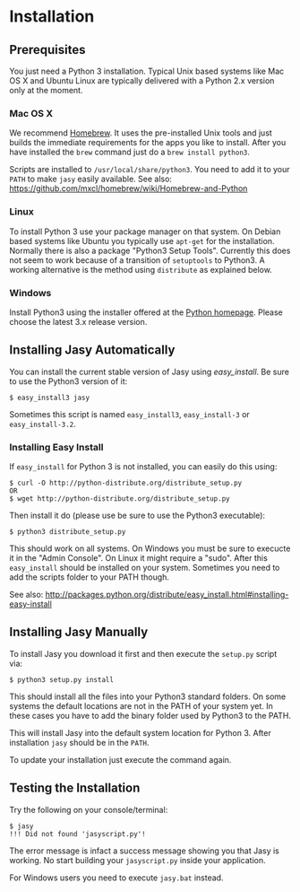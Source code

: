 # Installation

## Prerequisites

You just need a Python 3 installation. Typical Unix based systems like Mac OS X and Ubuntu Linux are typically delivered with a Python 2.x version only at the moment. 

### Mac OS X

We recommend [Homebrew](http://mxcl.github.com/homebrew/). It uses the pre-installed Unix tools and just builds the immediate requirements for the apps you like to install. After you have installed the `brew` command just do a `brew install python3`.

Scripts are installed to `/usr/local/share/python3`. You need to add it to your `PATH` to make `jasy` easily available. See also: https://github.com/mxcl/homebrew/wiki/Homebrew-and-Python

### Linux

To install Python 3 use your package manager on that system. On Debian based systems like Ubuntu you typically use `apt-get` for the installation. Normally there is also a package "Python3 Setup Tools". Currently this does not seem to work because of a transition of `setuptools` to Python3. A working alternative is the method using `distribute` as explained below.

### Windows

Install Python3 using the installer offered at the [Python homepage](http://www.python.org/getit/releases/). Please choose the latest 3.x release version.


## Installing Jasy Automatically

You can install the current stable version of Jasy using _easy_install_. Be sure to use the Python3 version of it:

    $ easy_install3 jasy

Sometimes this script is named `easy_install3`, `easy_install-3` or `easy_install-3.2`.

### Installing Easy Install

If `easy_install` for Python 3 is not installed, you can easily do this using: 

    $ curl -O http://python-distribute.org/distribute_setup.py 
    OR 
    $ wget http://python-distribute.org/distribute_setup.py 

Then install it do (please use be sure to use the Python3 executable):

    $ python3 distribute_setup.py

This should work on all systems. On Windows you must be sure to execucte it in the "Admin Console". On Linux it might require a "sudo". After this `easy_install` should be installed on your system. Sometimes you need to add the scripts folder to your PATH though. 

See also: http://packages.python.org/distribute/easy_install.html#installing-easy-install

## Installing Jasy Manually

To install Jasy you download it first and then execute the `setup.py` script via:

    $ python3 setup.py install

This should install all the files into your Python3 standard folders. On some systems the default locations are not in the PATH of your system yet. In these cases you have to add the binary folder used by Python3 to the PATH.

This will install Jasy into the default system location for Python 3. After installation `jasy` should be in the `PATH`. 

To update your installation just execute the command again.

## Testing the Installation

Try the following on your console/terminal:

    $ jasy
    !!! Did not found 'jasyscript.py'!

The error message is infact a success message showing you that Jasy is working. No start building your `jasyscript.py` inside your application.

For Windows users you need to execute `jasy.bat` instead.